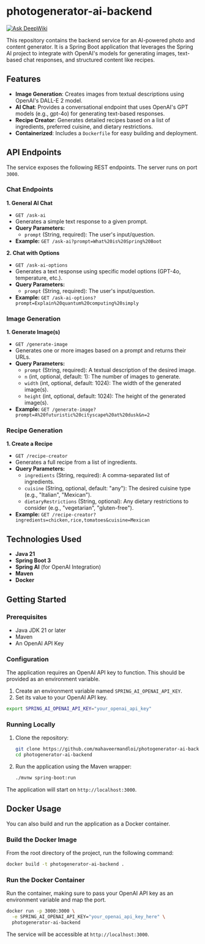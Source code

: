 # photogenerator-ai-backend
[![Ask DeepWiki](https://devin.ai/assets/askdeepwiki.png)](https://deepwiki.com/Mahaveermandloi/photogenerator-ai-backend)

This repository contains the backend service for an AI-powered photo and content generator. It is a Spring Boot application that leverages the Spring AI project to integrate with OpenAI's models for generating images, text-based chat responses, and structured content like recipes.

## Features

*   **Image Generation**: Creates images from textual descriptions using OpenAI's DALL-E 2 model.
*   **AI Chat**: Provides a conversational endpoint that uses OpenAI's GPT models (e.g., gpt-4o) for generating text-based responses.
*   **Recipe Creator**: Generates detailed recipes based on a list of ingredients, preferred cuisine, and dietary restrictions.
*   **Containerized**: Includes a `Dockerfile` for easy building and deployment.

## API Endpoints

The service exposes the following REST endpoints. The server runs on port `3000`.

### Chat Endpoints

**1. General AI Chat**
-   `GET /ask-ai`
-   Generates a simple text response to a given prompt.
-   **Query Parameters:**
    -   `prompt` (String, required): The user's input/question.
-   **Example:** `GET /ask-ai?prompt=What%20is%20Spring%20Boot`

**2. Chat with Options**
-   `GET /ask-ai-options`
-   Generates a text response using specific model options (GPT-4o, temperature, etc.).
-   **Query Parameters:**
    -   `prompt` (String, required): The user's input/question.
-   **Example:** `GET /ask-ai-options?prompt=Explain%20quantum%20computing%20simply`

### Image Generation

**1. Generate Image(s)**
-   `GET /generate-image`
-   Generates one or more images based on a prompt and returns their URLs.
-   **Query Parameters:**
    -   `prompt` (String, required): A textual description of the desired image.
    -   `n` (int, optional, default: 1): The number of images to generate.
    -   `width` (int, optional, default: 1024): The width of the generated image(s).
    -   `height` (int, optional, default: 1024): The height of the generated image(s).
-   **Example:** `GET /generate-image?prompt=A%20futuristic%20cityscape%20at%20dusk&n=2`

### Recipe Generation

**1. Create a Recipe**
-   `GET /recipe-creator`
-   Generates a full recipe from a list of ingredients.
-   **Query Parameters:**
    -   `ingredients` (String, required): A comma-separated list of ingredients.
    -   `cuisine` (String, optional, default: "any"): The desired cuisine type (e.g., "Italian", "Mexican").
    -   `dietaryRestrictions` (String, optional): Any dietary restrictions to consider (e.g., "vegetarian", "gluten-free").
-   **Example:** `GET /recipe-creator?ingredients=chicken,rice,tomatoes&cuisine=Mexican`

## Technologies Used

-   **Java 21**
-   **Spring Boot 3**
-   **Spring AI** (for OpenAI Integration)
-   **Maven**
-   **Docker**

## Getting Started

### Prerequisites

-   Java JDK 21 or later
-   Maven
-   An OpenAI API Key

### Configuration

The application requires an OpenAI API key to function. This should be provided as an environment variable.

1.  Create an environment variable named `SPRING_AI_OPENAI_API_KEY`.
2.  Set its value to your OpenAI API key.

```bash
export SPRING_AI_OPENAI_API_KEY="your_openai_api_key"
```

### Running Locally

1.  Clone the repository:
    ```sh
    git clone https://github.com/mahaveermandloi/photogenerator-ai-backend.git
    cd photogenerator-ai-backend
    ```

2.  Run the application using the Maven wrapper:
    ```sh
    ./mvnw spring-boot:run
    ```

The application will start on `http://localhost:3000`.

## Docker Usage

You can also build and run the application as a Docker container.

### Build the Docker Image

From the root directory of the project, run the following command:

```sh
docker build -t photogenerator-ai-backend .
```

### Run the Docker Container

Run the container, making sure to pass your OpenAI API key as an environment variable and map the port.

```sh
docker run -p 3000:3000 \
  -e SPRING_AI_OPENAI_API_KEY="your_openai_api_key_here" \
  photogenerator-ai-backend
```

The service will be accessible at `http://localhost:3000`.
